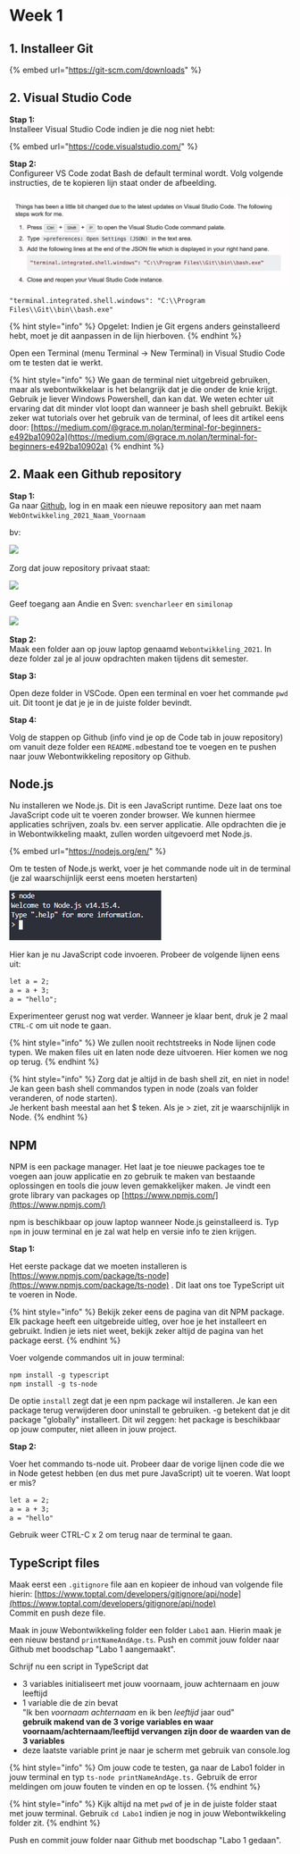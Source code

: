 # Week 1

## 1. Installeer Git

{% embed url="https://git-scm.com/downloads" %}

## 2. Visual Studio Code

**Stap 1:**\
Installeer Visual Studio Code indien je die nog niet hebt:

{% embed url="https://code.visualstudio.com/" %}

**Stap 2:**\
Configureer VS Code zodat Bash de default terminal wordt. Volg volgende instructies, de te kopieren lijn staat onder de afbeelding.

![](<../.gitbook/assets/image (4).png>)

```
"terminal.integrated.shell.windows": "C:\\Program Files\\Git\\bin\\bash.exe"
```

{% hint style="info" %}
Opgelet: Indien je Git ergens anders geinstalleerd hebt, moet je dit aanpassen in de lijn hierboven.
{% endhint %}

Open een Terminal (menu Terminal -> New Terminal) in Visual Studio Code om te testen dat ie werkt.&#x20;

{% hint style="info" %}
We gaan de terminal niet uitgebreid gebruiken, maar als webontwikkelaar is het belangrijk dat je die onder de knie krijgt. Gebruik je liever Windows Powershell, dan kan dat. We weten echter uit ervaring dat dit minder vlot loopt dan wanneer je bash shell gebruikt. Bekijk zeker wat tutorials over het gebruik van de terminal, of lees dit artikel eens door: [https://medium.com/@grace.m.nolan/terminal-for-beginners-e492ba10902a](https://medium.com/@grace.m.nolan/terminal-for-beginners-e492ba10902a)
{% endhint %}

## 2. Maak een Github repository

**Stap 1:**\
Ga naar [Github](http://github.com), log in en maak een nieuwe repository aan met naam `WebOntwikkeling_2021_Naam_Voornaam`

bv:

![](<../.gitbook/assets/les1\_fig3 (1).png>)

Zorg dat jouw repository privaat staat:

![](../.gitbook/assets/les1\_fig4.png)

Geef toegang aan Andie en Sven: `svencharleer` en `similonap`

![](../.gitbook/assets/les1\_fig5.png)

**Stap 2:**\
Maak een folder aan op jouw laptop genaamd `Webontwikkeling_2021`. In deze folder zal je al jouw opdrachten maken tijdens dit semester.

**Stap 3:**

Open deze folder in VSCode. Open een terminal en voer het commande `pwd` uit. Dit toont je dat je je in de juiste folder bevindt.

**Stap 4:**

Volg de stappen op Github (info vind je op de Code tab in jouw repository) om vanuit deze folder een `README.md`bestand toe te voegen en te pushen naar jouw Webontwikkeling repository op Github.

## Node.js

Nu installeren we Node.js. Dit is een JavaScript runtime. Deze laat ons toe JavaScript code uit te voeren zonder browser. We kunnen hiermee applicaties schrijven, zoals bv. een server applicatie. Alle opdrachten die je in Webontwikkeling maakt, zullen worden uitgevoerd met Node.js.

{% embed url="https://nodejs.org/en/" %}

Om te testen of Node.js werkt, voer je het commande node uit in de terminal (je zal waarschijnlijk eerst eens moeten herstarten)

![](<../.gitbook/assets/image (2).png>)

Hier kan je nu JavaScript code invoeren. Probeer de volgende lijnen eens uit:

```
let a = 2;
a = a + 3;
a = "hello";
```

Experimenteer gerust nog wat verder. Wanneer je klaar bent, druk je 2 maal `CTRL-C` om uit node te gaan.

{% hint style="info" %}
We zullen nooit rechtstreeks in Node lijnen code typen. We maken files uit en laten node deze uitvoeren. Hier komen we nog op terug.
{% endhint %}

{% hint style="info" %}
Zorg dat je altijd in de bash shell zit, en niet in node! Je kan geen bash shell commandos typen in node (zoals van folder veranderen, of node starten).\
Je herkent bash meestal aan het $ teken. Als je > ziet, zit je waarschijnlijk in Node.
{% endhint %}

## NPM

NPM is een package manager. Het laat je toe nieuwe packages toe te voegen aan jouw applicatie en zo gebruik te maken van bestaande oplossingen en tools die jouw leven gemakkelijker maken. Je vindt een grote library van packages op [https://www.npmjs.com/](https://www.npmjs.com/)

npm is beschikbaar op jouw laptop wanneer Node.js geinstalleerd is. Typ `npm` in jouw terminal en je zal wat help en versie info te zien krijgen.

**Stap 1:**

Het eerste package dat we moeten installeren is [https://www.npmjs.com/package/ts-node](https://www.npmjs.com/package/ts-node) . Dit laat ons toe TypeScript uit te voeren in Node.

{% hint style="info" %}
Bekijk zeker eens de pagina van dit NPM package. Elk package heeft een uitgebreide uitleg, over hoe je het installeert en gebruikt. Indien je iets niet weet, bekijk zeker altijd de pagina van het package eerst.
{% endhint %}

Voer volgende commandos uit in jouw terminal:

```
npm install -g typescript
npm install -g ts-node
```

De optie `install` zegt dat je een npm package wil installeren. Je kan een package terug verwijderen door uninstall te gebruiken. -g betekent dat je dit package "globally" installeert. Dit wil zeggen: het package is beschikbaar op jouw computer, niet alleen in jouw project.&#x20;

**Stap 2:**

Voer het commando ts-node uit. Probeer daar de vorige lijnen code die we in Node getest hebben (en dus met pure JavaScript) uit te voeren. Wat loopt er mis?

```
let a = 2;
a = a + 3;
a = "hello"
```

Gebruik weer CTRL-C x 2 om terug naar de terminal te gaan.

## TypeScript files

Maak eerst een `.gitignore` file aan en kopieer de inhoud van volgende file hierin: [https://www.toptal.com/developers/gitignore/api/node](https://www.toptal.com/developers/gitignore/api/node) \
Commit en push deze file.

Maak in jouw Webontwikkeling folder een folder `Labo1` aan. Hierin maak je een nieuw bestand `printNameAndAge.ts`. Push en commit jouw folder naar Github met boodschap "Labo 1 aangemaakt".

Schrijf nu een script in TypeScript dat&#x20;

* 3 variables initialiseert met jouw voornaam, jouw achternaam en jouw leeftijd
* 1 variable die de zin bevat \
  "Ik ben _voornaam achternaam_ en ik ben _leeftijd_ jaar oud"\
  **gebruik makend van de 3 vorige variables en waar voornaam/achternaam/leeftijd vervangen zijn door de waarden van de 3 variables**
* deze laatste variable print je naar je scherm met gebruik van console.log

{% hint style="info" %}
Om jouw code te testen, ga naar de Labo1 folder in jouw terminal en typ `ts-node printNameAndAge.ts.` Gebruik de error meldingen om jouw fouten te vinden en op te lossen.
{% endhint %}

{% hint style="info" %}
Kijk altijd na met `pwd` of je in de juiste folder staat met jouw terminal. Gebruik `cd Labo1` indien je nog in jouw Webontwikkeling folder zit.
{% endhint %}

Push en commit jouw folder naar Github met boodschap "Labo 1 gedaan".

